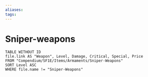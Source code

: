 ```yaml
---
aliases: 
tags: 
---
```


# Sniper-weapons


``` dataview
TABLE WITHOUT ID
file.link AS "Weapon", Level, Damage, Critical, Special, Price
FROM "Compendium/SF1E/Items/Armaments/Sniper-Weapons"
SORT Level ASC
WHERE file.name != "Sniper-Weapons"
```
